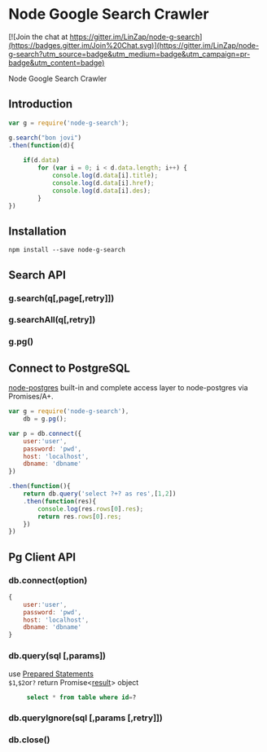 # Node Google Search Crawler

[![Join the chat at https://gitter.im/LinZap/node-g-search](https://badges.gitter.im/Join%20Chat.svg)](https://gitter.im/LinZap/node-g-search?utm_source=badge&utm_medium=badge&utm_campaign=pr-badge&utm_content=badge)

Node Google Search Crawler

## Introduction
```js
var g = require('node-g-search');

g.search("bon jovi")
.then(function(d){
	
	if(d.data)
		for (var i = 0; i < d.data.length; i++) {
			console.log(d.data[i].title);
			console.log(d.data[i].href);
			console.log(d.data[i].des);
		}
})

```

## Installation

	npm install --save node-g-search


## Search API

### g.search(q[,page[,retry]])

### g.searchAll(q[,retry])

### g.pg()
 
 
## Connect to PostgreSQL
[node-postgres](https://github.com/brianc/node-postgres) built-in
and complete access layer to node-postgres via Promises/A+.

```js
var g = require('node-g-search'),
    db = g.pg();

var p = db.connect({
	user:'user',
	password: 'pwd',
	host: 'localhost',
	dbname: 'dbname'
})

.then(function(){
	return db.query('select ?+? as res',[1,2])
	.then(function(res){
		console.log(res.rows[0].res);
		return res.rows[0].res;
	})
})

```
  
   
  
  
  
## Pg Client API

### db.connect(option)
```js
{
	user:'user',
	password: 'pwd',
	host: 'localhost',
	dbname: 'dbname'
}
```
  
### db.query(sql [,params]) 
use [Prepared Statements](https://github.com/brianc/node-postgres/wiki/Prepared-Statements)   
`$1`,`$2`or`?` 
return  Promise<[result](https://github.com/brianc/node-postgres/wiki/Query#result-object)> object
  
```sql
	 select * from table where id=?
```
  
### db.queryIgnore(sql [,params [,retry]]) 
  
 
### db.close()

